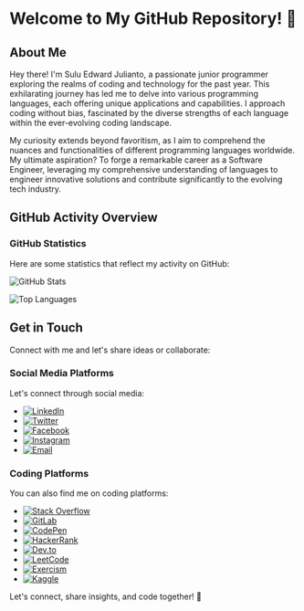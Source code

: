 # Welcome to My GitHub Repository! 🌟

## About Me

Hey there! I'm Sulu Edward Julianto, a passionate junior programmer exploring the realms of coding and technology for the past year. This exhilarating journey has led me to delve into various programming languages, each offering unique applications and capabilities. I approach coding without bias, fascinated by the diverse strengths of each language within the ever-evolving coding landscape.

My curiosity extends beyond favoritism, as I aim to comprehend the nuances and functionalities of different programming languages worldwide. My ultimate aspiration? To forge a remarkable career as a Software Engineer, leveraging my comprehensive understanding of languages to engineer innovative solutions and contribute significantly to the evolving tech industry.

## GitHub Activity Overview

### GitHub Statistics

Here are some statistics that reflect my activity on GitHub:

![GitHub Stats](https://github-readme-stats.vercel.app/api?username=sulujulianto&show_icons=true&theme=light)

![Top Languages](https://github-readme-stats.vercel.app/api/top-langs/?username=sulujulianto&layout=compact&theme=light)

## Get in Touch

Connect with me and let's share ideas or collaborate:

### Social Media Platforms

Let's connect through social media:

- [![LinkedIn](https://img.shields.io/badge/LinkedIn-Connect-blue?style=for-the-badge&logo=linkedin)](https://www.linkedin.com/in/sulujulianto)
- [![Twitter](https://img.shields.io/badge/Twitter-Follow-blue?style=for-the-badge&logo=twitter)](https://twitter.com/sulujulianto)
- [![Facebook](https://img.shields.io/badge/Facebook-Add-blue?style=for-the-badge&logo=facebook)](https://www.facebook.com/sulujulianto)
- [![Instagram](https://img.shields.io/badge/Instagram-Follow-blue?style=for-the-badge&logo=instagram)](https://www.instagram.com/sulujulianto)
- [![Email](https://img.shields.io/badge/Email-Contact%20Me-red?style=for-the-badge&logo=gmail)](mailto:sulujulianto@gmail.com)

### Coding Platforms

You can also find me on coding platforms:

- [![Stack Overflow](https://img.shields.io/badge/StackOverflow-Profile-blue?style=for-the-badge&logo=stackoverflow)](your-stackoverflow-profile)
- [![GitLab](https://img.shields.io/badge/GitLab-Profile-blue?style=for-the-badge&logo=gitlab)](your-gitlab-profile)
- [![CodePen](https://img.shields.io/badge/CodePen-Profile-blue?style=for-the-badge&logo=codepen)](your-codepen-profile)
- [![HackerRank](https://img.shields.io/badge/HackerRank-Profile-blue?style=for-the-badge&logo=hackerrank)](your-hackerrank-profile)
- [![Dev.to](https://img.shields.io/badge/Dev.to-Profile-blue?style=for-the-badge&logo=dev-dot-to)](your-devto-profile)
- [![LeetCode](https://img.shields.io/badge/LeetCode-Profile-blue?style=for-the-badge&logo=leetcode)](your-leetcode-profile)
- [![Exercism](https://img.shields.io/badge/Exercism-Profile-blue?style=for-the-badge&logo=exercism)](your-exercism-profile)
- [![Kaggle](https://img.shields.io/badge/Kaggle-Profile-blue?style=for-the-badge&logo=kaggle)](your-kaggle-profile)

Let's connect, share insights, and code together! 🚀
